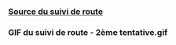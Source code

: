 ### [Source du suivi de route](https://github.com/NVIDIA-AI-IOT/jetbot/tree/master/notebooks/road_following)

### GIF du suivi de route - 2ème tentative.gif
[](https://github.com/Poblit0/MiniAtlas/blob/main/Rapports%20s%C3%A9ances/MAUVOISIN%20Paul/S%C3%A9ance%2014/Suivi%20de%20route%20-%202%C3%A8me%20tentative.gif)
